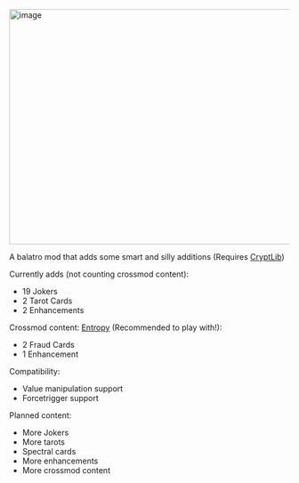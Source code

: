 <img width="807" height="423" alt="image" src="https://github.com/user-attachments/assets/3d813e7c-910d-4011-9c12-5e6122415363" />

A balatro mod that adds some smart and silly additions
(Requires [CryptLib](https://github.com/SpectralPack/Cryptlib))

Currently adds (not counting crossmod content):
- 19 Jokers
- 2 Tarot Cards
- 2 Enhancements

Crossmod content:
[Entropy](https://github.com/lord-ruby/Entropy) (Recommended to play with!):
- 2 Fraud Cards
- 1 Enhancement

Compatibility:
- Value manipulation support
- Forcetrigger support

Planned content:
- More Jokers
- More tarots
- Spectral cards
- More enhancements
- More crossmod content
